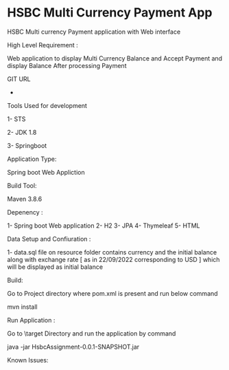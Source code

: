 # HSBC Multi Currency Payment App
HSBC Multi currency Payment application with Web interface

High Level Requirement :

  Web application to display Multi Currency Balance and Accept Payment and display Balance After processing Payment
  

GIT URL 
  
  -

Tools Used for development 

  1- STS 
  
  2- JDK 1.8 
  
  3- Springboot

Application Type:
  
  Spring boot Web Appliction

Build Tool:

  Maven 3.8.6

Depenency :

   1- Spring boot Web application 
   2- H2 
   3- JPA
   4- Thymeleaf 
   5- HTML
   

Data Setup and Confiuration :

  1- data.sql file on resource folder contains currency and the initial balance along with exchange rate  [ as in 22/09/2022 corresponding to USD ] which will be displayed as initial balance

Build:

  Go to Project directory where pom.xml is present and run below command 
  
  mvn install 

Run Application :
  
  Go to <Project Home>\target Directory and run the application by command 
  
  java -jar HsbcAssignment-0.0.1-SNAPSHOT.jar
  
Known Issues:
